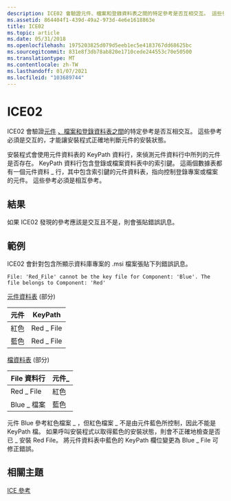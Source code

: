 ```yaml
---
description: ICE02 會驗證元件、檔案和登錄資料表之間的特定參考是否互相交互。 這些參考必須是交互的，才能讓安裝程式正確地判斷元件的安裝狀態。
ms.assetid: 864404f1-439d-49a2-973d-4e6e1618863e
title: ICE02
ms.topic: article
ms.date: 05/31/2018
ms.openlocfilehash: 1975203825d079d5eeb1ec5e4183767dd68625bc
ms.sourcegitcommit: 831e8f3db78ab820e1710cede244553c70e50500
ms.translationtype: MT
ms.contentlocale: zh-TW
ms.lasthandoff: 01/07/2021
ms.locfileid: "103689744"
---
```

# <a name="ice02"></a>ICE02

ICE02 會驗證[元件](component-table.md) [、檔案和登錄](file-table.md)[資料表之間](registry-table.md)的特定參考是否互相交互。 這些參考必須是交互的，才能讓安裝程式正確地判斷元件的安裝狀態。

安裝程式會使用元件資料表的 KeyPath 資料行，來偵測元件資料行中所列的元件是否存在。 KeyPath 資料行包含登錄或檔案資料表中的索引鍵。 這兩個數據表都有一個元件資料 \_ 行，其中包含索引鍵的元件資料表，指向控制登錄專案或檔案的元件。 這些參考必須是相互參考。

## <a name="result"></a>結果

如果 ICE02 發現的參考應該是交互且不是，則會張貼錯誤訊息。

## <a name="example"></a>範例

ICE02 會針對包含所顯示資料庫專案的 .msi 檔案張貼下列錯誤訊息。

``` syntax
File: 'Red_File' cannot be the key file for Component: 'Blue'. The file belongs to Component: 'Red'
```

[元件資料表](component-table.md) (部分) 



| 元件 | KeyPath   |
|-----------|-----------|
| 紅色       | Red \_ File |
| 藍色      | Red \_ File |



 

[檔資料表](file-table.md) (部分) 



| File 資料行 | 元件\_ |
|-------------|-------------|
| Red \_ File   | 紅色         |
| Blue \_ 檔案  | 藍色        |



 

元件 Blue 參考紅色檔案 \_ ，但紅色檔案 \_ 不是由元件藍色所控制，因此不能是 KeyPath 檔。 如果呼叫安裝程式以取得藍色的安裝狀態，則會不正確地檢查是否已 \_ 安裝 Red File。 將元件資料表中藍色的 KeyPath 欄位變更為 Blue \_ File 可修正錯誤。

## <a name="related-topics"></a>相關主題

<dl> <dt>

[ICE 參考](ice-reference.md)
</dt> </dl>

 

 




